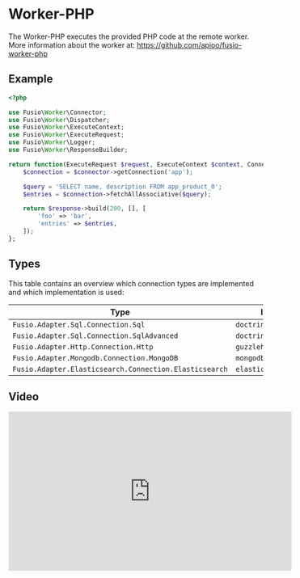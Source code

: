 
# Worker-PHP

The Worker-PHP executes the provided PHP code at the remote worker.
More information about the worker at: https://github.com/apioo/fusio-worker-php

## Example

```php
<?php

use Fusio\Worker\Connector;
use Fusio\Worker\Dispatcher;
use Fusio\Worker\ExecuteContext;
use Fusio\Worker\ExecuteRequest;
use Fusio\Worker\Logger;
use Fusio\Worker\ResponseBuilder;

return function(ExecuteRequest $request, ExecuteContext $context, Connector $connector, ResponseBuilder $response, Dispatcher $dispatcher, Logger $logger) {
    $connection = $connector->getConnection('app');

    $query = 'SELECT name, description FROM app_product_0';
    $entries = $connection->fetchAllAssociative($query);

    return $response->build(200, [], [
        'foo' => 'bar',
        'entries' => $entries,
    ]);
};

```

## Types

This table contains an overview which connection types are implemented
and which implementation is used:

| Type                                                   | Implementation                |
|--------------------------------------------------------|-------------------------------|
| `Fusio.Adapter.Sql.Connection.Sql`                     | `doctrine/dbal`               |
| `Fusio.Adapter.Sql.Connection.SqlAdvanced`             | `doctrine/dbal`               |
| `Fusio.Adapter.Http.Connection.Http`                   | `guzzlehttp/guzzle`           |
| `Fusio.Adapter.Mongodb.Connection.MongoDB`             | `mongodb/mongodb`             |
| `Fusio.Adapter.Elasticsearch.Connection.Elasticsearch` | `elasticsearch/elasticsearch` |

## Video

<iframe width="560" height="315" src="https://www.youtube.com/embed/QAJpbkCLPzs" title="YouTube video player" frameborder="0" allow="accelerometer; autoplay; clipboard-write; encrypted-media; gyroscope; picture-in-picture" allowfullscreen></iframe>
